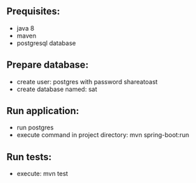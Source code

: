 ## Prequisites:

- java 8
- maven
- postgresql database

## Prepare database:

- create user: postgres with password shareatoast
- create database named: sat

## Run application:
- run postgres
- execute command in project directory: mvn spring-boot:run

## Run tests:
- execute: mvn test